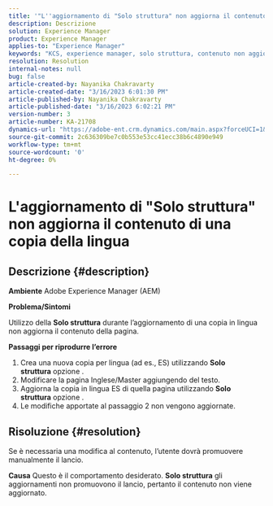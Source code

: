 ```yaml
---
title: '"L''aggiornamento di "Solo struttura" non aggiorna il contenuto di una copia per lingua"'
description: Descrizione
solution: Experience Manager
product: Experience Manager
applies-to: "Experience Manager"
keywords: "KCS, experience manager, solo struttura, contenuto non aggiornato in copia per lingua"
resolution: Resolution
internal-notes: null
bug: false
article-created-by: Nayanika Chakravarty
article-created-date: "3/16/2023 6:01:30 PM"
article-published-by: Nayanika Chakravarty
article-published-date: "3/16/2023 6:02:21 PM"
version-number: 3
article-number: KA-21708
dynamics-url: "https://adobe-ent.crm.dynamics.com/main.aspx?forceUCI=1&pagetype=entityrecord&etn=knowledgearticle&id=03c95092-24c4-ed11-83ff-6045bd006793"
source-git-commit: 2c636309be7c0b553e53cc41ecc38b6c4890e949
workflow-type: tm+mt
source-wordcount: '0'
ht-degree: 0%

---
```


# L&#39;aggiornamento di &quot;Solo struttura&quot; non aggiorna il contenuto di una copia della lingua

## Descrizione {#description}

<b>Ambiente</b>
Adobe Experience Manager (AEM)

<b>Problema/Sintomi</b>

Utilizzo della <b>Solo struttura</b> durante l’aggiornamento di una copia in lingua non aggiorna il contenuto della pagina.

<b>Passaggi per riprodurre l’errore</b>

1. Crea una nuova copia per lingua (ad es., ES) utilizzando <b>Solo struttura</b> opzione .
2. Modificare la pagina Inglese/Master aggiungendo del testo.
3. Aggiorna la copia in lingua ES di quella pagina utilizzando <b>Solo struttura</b> opzione .
4. Le modifiche apportate al passaggio 2 non vengono aggiornate.



## Risoluzione {#resolution}


Se è necessaria una modifica al contenuto, l’utente dovrà promuovere manualmente il lancio.


<b>Causa</b>
Questo è il comportamento desiderato. <b>Solo struttura</b> gli aggiornamenti non promuovono il lancio, pertanto il contenuto non viene aggiornato.
